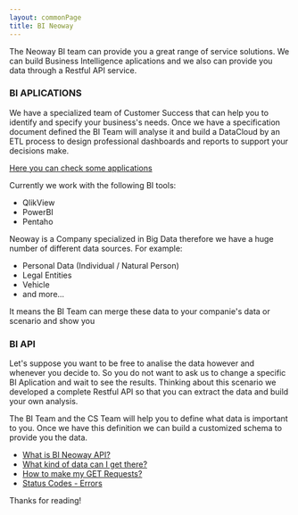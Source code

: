 ```yaml
---
layout: commonPage
title: BI Neoway
---
```


<p class="message">
  The Neoway BI team can provide you a great range of service solutions. We can build Business Intelligence aplications and we also can provide you data through a Restful API service.
</p>

### BI APLICATIONS

We have a specialized team of Customer Success that can help you to identify and specify your business's needs.
Once we have a specification document defined the BI Team will analyse it and build a DataCloud by an ETL process to design professional dashboards and reports to support your decisions make.

[Here you can check some applications](http://colocaralgoaqui.com)

Currently we work with the following BI tools:

* QlikView
* PowerBI
* Pentaho

Neoway is a Company specialized in Big Data therefore we have a huge number of different data sources. For example:

* Personal Data (Individual / Natural Person)
* Legal Entities
* Vehicle
* and more...

It means the BI Team can merge these data to your companie's data or scenario and show you 


### BI API

Let's suppose you want to be free to analise the data however and whenever you decide to. So you do not want to ask us to change a specific BI Aplication and wait to see the results. Thinking about this scenario we developed a complete Restful API so that you can extract the data and build your own analysis.

The BI Team and the CS Team will help you to define what data is important to you. Once we have this definition we can build a customized schema to provide you the data.

* [What is BI Neoway API?](https://bineoway.github.io/apiDocumentation/about)
* [What kind of data can I get there?](https://bineoway.github.io/apiDocumentation/biteam)
* [How to make my GET Requests?](https://bineoway.github.io/apiDocumentation/requests)
* [Status Codes - Errors](https://bineoway.github.io/apiDocumentation/errors)

Thanks for reading!